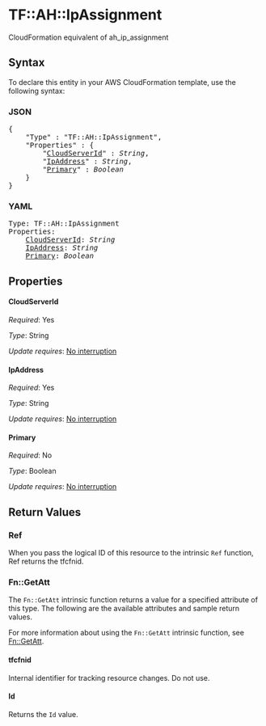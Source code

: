 # TF::AH::IpAssignment

CloudFormation equivalent of ah_ip_assignment

## Syntax

To declare this entity in your AWS CloudFormation template, use the following syntax:

### JSON

<pre>
{
    "Type" : "TF::AH::IpAssignment",
    "Properties" : {
        "<a href="#cloudserverid" title="CloudServerId">CloudServerId</a>" : <i>String</i>,
        "<a href="#ipaddress" title="IpAddress">IpAddress</a>" : <i>String</i>,
        "<a href="#primary" title="Primary">Primary</a>" : <i>Boolean</i>
    }
}
</pre>

### YAML

<pre>
Type: TF::AH::IpAssignment
Properties:
    <a href="#cloudserverid" title="CloudServerId">CloudServerId</a>: <i>String</i>
    <a href="#ipaddress" title="IpAddress">IpAddress</a>: <i>String</i>
    <a href="#primary" title="Primary">Primary</a>: <i>Boolean</i>
</pre>

## Properties

#### CloudServerId

_Required_: Yes

_Type_: String

_Update requires_: [No interruption](https://docs.aws.amazon.com/AWSCloudFormation/latest/UserGuide/using-cfn-updating-stacks-update-behaviors.html#update-no-interrupt)

#### IpAddress

_Required_: Yes

_Type_: String

_Update requires_: [No interruption](https://docs.aws.amazon.com/AWSCloudFormation/latest/UserGuide/using-cfn-updating-stacks-update-behaviors.html#update-no-interrupt)

#### Primary

_Required_: No

_Type_: Boolean

_Update requires_: [No interruption](https://docs.aws.amazon.com/AWSCloudFormation/latest/UserGuide/using-cfn-updating-stacks-update-behaviors.html#update-no-interrupt)

## Return Values

### Ref

When you pass the logical ID of this resource to the intrinsic `Ref` function, Ref returns the tfcfnid.

### Fn::GetAtt

The `Fn::GetAtt` intrinsic function returns a value for a specified attribute of this type. The following are the available attributes and sample return values.

For more information about using the `Fn::GetAtt` intrinsic function, see [Fn::GetAtt](https://docs.aws.amazon.com/AWSCloudFormation/latest/UserGuide/intrinsic-function-reference-getatt.html).

#### tfcfnid

Internal identifier for tracking resource changes. Do not use.

#### Id

Returns the <code>Id</code> value.

